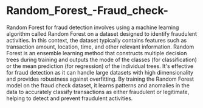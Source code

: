 # Random_Forest_-Fraud_check-
Random Forest for fraud detection involves using a machine learning algorithm called Random Forest on a dataset designed to identify fraudulent activities. In this context, the dataset typically contains features such as transaction amount, location, time, and other relevant information. Random Forest is an ensemble learning method that constructs multiple decision trees during training and outputs the mode of the classes (for classification) or the mean prediction (for regression) of the individual trees. It's effective for fraud detection as it can handle large datasets with high dimensionality and provides robustness against overfitting. By training the Random Forest model on the fraud check dataset, it learns patterns and anomalies in the data to accurately classify transactions as either fraudulent or legitimate, helping to detect and prevent fraudulent activities.
